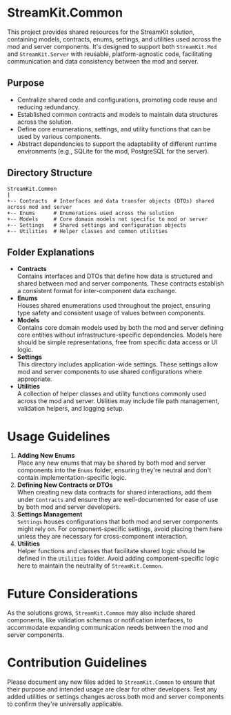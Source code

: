 # StreamKit.Common

This project provides shared resources for the StreamKit solution, containing
models, contracts, enums, settings, and utilities used across the mod and
server components. It's designed to support both `StreamKit.Mod` and
`StreamKit.Server` with reusable, platform-agnostic code, facilitating
communication and data consistency between the mod and server.

## Purpose

- Centralize shared code and configurations, promoting code reuse and reducing
  redundancy.
- Established common contracts and models to maintain data structures across
  the solution.
- Define core enumerations, settings, and utility functions that can be used
  by various components.
- Abstract dependencies to support the adaptability of different runtime
  environments (e.g., SQLite for the mod, PostgreSQL for the server).

## Directory Structure

```text
StreamKit.Common
|
+-- Contracts  # Interfaces and data transfer objects (DTOs) shared across mod and server
+-- Enums      # Enumerations used across the solution
+-- Models     # Core domain models not specific to mod or server
+-- Settings   # Shared settings and configuration objects
+-- Utilities  # Helper classes and common utilities
```

## Folder Explanations

- **Contracts** <br/>
  Contains interfaces and DTOs that define how data is structured and shared
  between mod and server components. These contracts establish a consistent
  format for inter-component data exchange.
- **Enums** <br/>
  Houses shared enumerations used throughout the project, ensuring type safety
  and consistent usage of values between components.
- **Models** <br/>
  Contains core domain models used by both the mod and server defining core
  entities without infrastructure-specific dependencies. Models here should be
  simple representations, free from specific data access or UI logic.
- **Settings** <br/>
  This directory includes application-wide settings. These settings allow mod
  and server components to use shared configurations where appropriate.
- **Utilities** <br/>
  A collection of helper classes and utility functions commonly used across the
  mod and server. Utilities may include file path management, validation
  helpers, and logging setup.

# Usage Guidelines

1. **Adding New Enums** <br/>
   Place any new enums that may be shared by both mod and server components
   into the `Enums` folder, ensuring they're neutral and don't contain
   implementation-specific logic.
2. **Defining New Contracts or DTOs** <br/>
   When creating new data contracts for shared interactions, add them under
   `Contracts` and ensure they are well-documented for ease of use by both mod
   and server developers.
3. **Settings Management** <br/>
   `Settings` houses configurations that both mod and server components might
   rely on. For component-specific settings, avoid placing them here unless
   they are necessary for cross-component interaction.
4. **Utilities** <br/>
   Helper functions and classes that facilitate shared logic should be defined
   in the `Utilities` folder. Avoid adding component-specific logic here to
   maintain the neutrality of `StreamKit.Common`.

# Future Considerations

As the solutions grows, `StreamKit.Common` may also include shared components,
like validation schemas or notification interfaces, to accommodate expanding
communication needs between the mod and server components.

# Contribution Guidelines

Please document any new files added to `StreamKit.Common` to ensure that their
purpose and intended usage are clear for other developers. Test any added
utilities or settings changes across both mod and server components to confirm
they're universally applicable.
